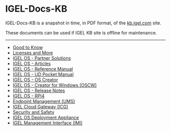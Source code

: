 # IGEL-Docs-KB

IGEL-Docs-KB is a snapshot in time, in PDF format, of the [kb.igel.com](https://kb.igel.com) site.

These documents can be used if IGEL KB site is offline for maintenance.

-----

- [Good to Know](IGEL-KB/01-Good_to_Know.pdf)
- [Licenses and More](IGEL-KB/02-Licenses_and_More.pdf)
- [IGEL OS - Partner Solutions](IGEL-KB/03a-IGEL_OS_Partner_Solutions.pdf)
- [IGEL OS - Articles](IGEL-KB/03b-IGEL_OS_Articles.pdf)
- [IGEL OS - Reference Manual](IGEL-KB/03c-IGEL_OS_Reference_Manual.pdf)
- [IGEL OS - UD Pocket Manual](IGEL-KB/03d-IGEL_OS_UD_Pocket_Manual.pdf)
- [IGEL OS - OS Creator](IGEL-KB/03e-IGEL_OS_Creator.pdf)
- [IGEL OS - Creator for Windows (OSCW)](IGEL-KB/03f-IGEL_OS_Creator_for_Windows_OSCW.pdf)
- [IGEL OS - Release Notes](IGEL-KB/03g-IGEL_OS_Release_Notes.pdf)
- [IGEL OS - RPI4](IGEL-KB/04-IGEL_OS_RPI4.pdf)
- [Endpoint Management (UMS)](IGEL-KB/05-Endpoint_Management_UMS.pdf)
- [IGEL Cloud Gateway (ICG)](IGEL-KB/07-IGEL_Cloud_Gateway_ICG.pdf)
- [Security and Safety](IGEL-KB/08-Security_and_Safety.pdf)
- [IGEL OS Deployment Appliance](IGEL-KB/09-IGEL_OS_Deployment_Appliance.pdf)
- [IGEL Management Interface (IMI)](IGEL-KB/10-IGEL_Management_Interface_IMI.pdf)
